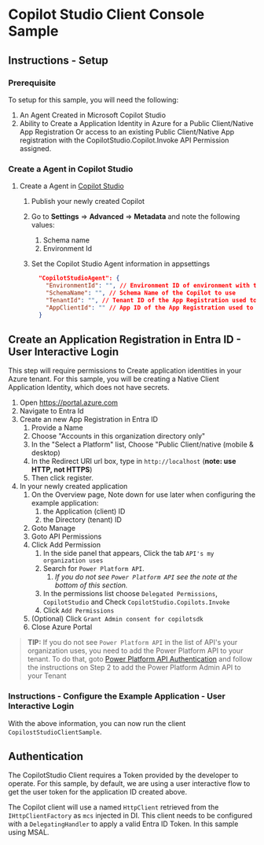# Copilot Studio Client Console Sample

## Instructions - Setup

### Prerequisite

To setup for this sample, you will need the following:

1. An Agent Created in Microsoft Copilot Studio
1. Ability to Create a Application Identity in Azure for a Public Client/Native App Registration Or access to an existing Public Client/Native App registration with the CopilotStudio.Copilot.Invoke API Permission assigned. 

### Create a Agent in Copilot Studio

1. Create a Agent in [Copilot Studio](https://copilotstudio.microsoft.com)
   1. Publish your newly created Copilot
   1. Go to **Settings** => **Advanced** => **Metadata** and note the following values:
      1. Schema name
      1. Environment Id
   1. Set the Copilot Studio Agent information in appsettings

      ```json
        "CopilotStudioAgent": {
          "EnvironmentId": "", // Environment ID of environment with the CopilotStudio App.
          "SchemaName": "", // Schema Name of the Copilot to use
          "TenantId": "", // Tenant ID of the App Registration used to login,  this should be in the same tenant as the Copilot.
          "AppClientId": "" // App ID of the App Registration used to login,  this should be in the same tenant as the Copilot.
        }
      ```

## Create an Application Registration in Entra ID - User Interactive Login

This step will require permissions to Create application identities in your Azure tenant. For this sample, you will be creating a Native Client Application Identity, which does not have secrets.

1. Open https://portal.azure.com 
1. Navigate to Entra Id
1. Create an new App Registration in Entra ID 
    1. Provide a Name
    1. Choose "Accounts in this organization directory only"
    1. In the "Select a Platform" list, Choose "Public Client/native (mobile & desktop) 
    1. In the Redirect URI url box, type in `http://localhost` (**note: use HTTP, not HTTPS**)
    1. Then click register.
1. In your newly created application
    1. On the Overview page, Note down for use later when configuring the example application:
        1. the Application (client) ID
        1. the Directory (tenant) ID
    1. Goto Manage
    1. Goto API Permissions
    1. Click Add Permission
        1. In the side panel that appears, Click the tab `API's my organization uses`
        1. Search for `Power Platform API`.
            1. *If you do not see `Power Platform API` see the note at the bottom of this section.*
        1. In the permissions list choose `Delegated Permissions`, `CopilotStudio` and Check `CopilotStudio.Copilots.Invoke`
        1. Click `Add Permissions`
    1. (Optional) Click `Grant Admin consent for copilotsdk`
    1. Close Azure Portal

> **TIP:** If you do not see `Power Platform API` in the list of API's your organization uses, you need to add the Power Platform API to your tenant. To do that, goto [Power Platform API Authentication](https://learn.microsoft.com/power-platform/admin/programmability-authentication-v2#step-2-configure-api-permissions) and follow the instructions on Step 2 to add the Power Platform Admin API to your Tenant

### Instructions - Configure the Example Application - User Interactive Login

With the above information, you can now run the client `CopilostStudioClientSample`.

## Authentication

The CopilotStudio Client requires a Token provided by the developer to operate. For this sample, by default, we are using a user interactive flow to get the user token for the application ID created above. 

The Copilot client will use a named `HttpClient` retrieved from the `IHttpClientFactory` as `mcs` injected in DI. This client needs to be configured with a `DelegatingHandler` to apply a valid Entra ID Token. In this sample using MSAL.

